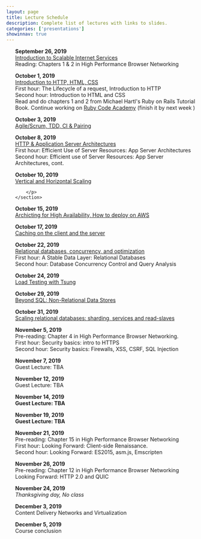 ```yaml
---
layout: page
title: Lecture Schedule
description: Complete list of lectures with links to slides.
categories: ['presentations']
showinnav: true
---
```


<ul>
	<section>
		<p>
		<b>September 26, 2019<br></b>
		<a href="lecture_2019_09_26.pdf">Introduction to Scalable Internet
			Services</a>
		<br>
		Reading: Chapters 1 & 2 in High Performance Browser Networking<br>
		</p>
	</section>
</ul>

<ul>
	<section>
		<p>
		<b>October 1, 2019<br></b>
		<a href="lecture_2019_10_01.pdf">Introduction to HTTP, HTML, CSS</a>
		<br>
		First hour: The Lifecycle of a request, Introduction to HTTP
		<br>
		Second hour: Introduction to HTML and CSS
		<br>
		Read and do chapters 1 and 2 from Michael Hartl's Ruby on Rails Tutorial Book.
		Continue working on <a href="http://www.codecademy.com/en/tracks/ruby/">Ruby Code Academy</a> (finish it by next week )
</p>
</section>
</ul>

<ul>
	<section>
		<p>
		<b>October 3, 2019<br></b>
		<a href="lecture_2019_10_03.pdf">Agile/Scrum, TDD, CI & Pairing</a>
		</p>
	</section>
</ul>




<ul>
	<section>
		<p>
		<b>October 8, 2019<br></b>
		<!-- Pre-reading: <a href="https://cs.uwaterloo.ca/~brecht/papers/getpaper.php?file=eurosys-2007.pdf">Comparing the Performance of Web Server Architectures</a>, Pariag et al.<br> -->
		<a href="lecture_2019_10_08.pdf">HTTP & Application Server Architectures</a><br>
		First hour: Efficient Use of Server Resources: App Server Architectures<br>
		Second hour: Efficient use of Server Resources: App Server Architectures, cont.<br>
		</p>
	</section>
</ul>

<ul>
	<section>
		<p>
		<b>October 10, 2019<br></b>
		<a href="lecture_2019_10_10.pdf">Vertical and Horizontal Scaling</a>

		</p>
	</section>
</ul>

<ul>
	<section>
		<p>
		<b>October 15, 2019<br></b>
		<a href="lecture_2019_10_15.pdf">Archicting for High Availability, How to deploy on AWS</a><br>
		</p>
	</section>
</ul>


<ul>
	<section>
		<p>
		<b>October 17, 2019<br></b>
		<a href="lecture_2019_10_17.pdf">Caching on the client and the server</a><br>
		</p>
	</section>
</ul>


<ul>
	<section>
		<p>
		<b>October 22, 2019<br></b>
		<a href="lecture_2019_10_22.pdf">Relational databases, concurrency, and optimization</a><br>
		First hour: A Stable Data Layer: Relational Databases<br>
		Second hour: Database Concurrency Control and Query Analysis<br>
		</p>
	</section>
</ul>


<ul>
	<section>
		<p>
		<b>October 24, 2019<br></b>
		<a href="lecture_2019_10_24.pdf">Load Testing with Tsung</a><br>
		</p>
	</section>
</ul>

<ul>
	<section>
		<p>
		<b>October 29, 2019<br></b>
	  <a href="lecture_2019_10_29.pdf">Beyond SQL: Non-Relational Data Stores</a><br>
		</p>
	</section>
</ul>

<ul>
	<section>
		<p>
		<b>October 31, 2019<br></b>
	  <a href="lecture_2019_10_31.pdf">Scaling relational databases: sharding, services and read-slaves</a><br>
		</p>
	</section>
</ul>

<ul>
	<section>
		<p>
		<b>November 5, 2019<br></b>
		Pre-reading: Chapter 4 in High Performance Browser Networking.<br>
		First hour: Security basics: intro to HTTPS<br>
		Second hour: Security basics: Firewalls, XSS, CSRF, SQL Injection<br>
		</p>
	</section>
</ul>

<ul>
	<section>
		<p>
		<b>November 7, 2019<br></b>
		Guest Lecture: TBA <br>
</p>
</section>
</ul>



<ul>
	<section>
		<p>
		<b>November 12, 2019<br></b>
		Guest Lecture: TBA <br>
		</p>
	</section>
</ul>


<ul>
	<section>
		<p>
		<b>November 14, 2019<br></b>
		<b> Guest Lecture: TBA</b>
		</p>
	</section>
</ul>
<ul>
	<section>
		<p>
		<b>November 19, 2019<br></b>
		<b >Guest Lecture: TBA</b><br>
		</p>
	</section>
</ul>



<ul>
	<section>
		<p>
		<b>November 21, 2019<br></b>
		Pre-reading: Chapter 15 in High Performance Browser Networking<br>
		First hour: Looking Forward: Client-side Renaissance.<br>
		Second hour: Looking Forward: ES2015, asm.js, Emscripten<br>
		</p>
	</section>
</ul>
<ul>
	<section>
		<p>
		<b>November 26, 2019<br></b>
		Pre-reading: Chapter 12 in High Performance Browser Networking<br>
		Looking Forward: HTTP 2.0 and QUIC<br>
		</p>
	</section>
</ul>



<ul>
	<section>
		<p>
		<b>November 24, 2019<br></b>
		<em>Thanksgiving day, No class</em>
		</p>
	</section>
</ul>

<ul>
	<section>
		<p>
		<b>December 3, 2019<br></b>
		Content Delivery Networks and Virtualization<br>
		</p>
	</section>
</ul>


<ul>
	<section>
		<p>
		<b>December 5, 2019<br></b>
		Course conclusion<br>
		</p>
	</section>
</ul>

